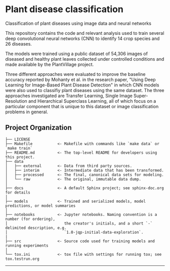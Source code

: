 Plant disease classification
==============================

Classification of plant diseases using image data and neural networks

This repository contains the code and relevant analysis used to train several 
deep convolutional neural networks (CNN) to identify 
14 crop species and 26 diseases.

The models were trained using a public dataset of 54,306 images of diseased 
and healthy plant leaves collected under controlled conditions and
made available by the PlantVillage project.

Three different approaches were evaluated to improve the baseline accuracy
reported by Mohanty et al. in the research paper, "Using Deep Learning
for Image-Based Plant Disease Detection" in which CNN models were also
used to classifiy plant diseases using the same dataset. The three
approaches investigated are Transfer Learning, Single Image
Super-Resolution and Hierarchical Superclass Learning, all of which
focus on a particular component that is unique to this dataset or image
classification problems in general.

Project Organization
------------

    ├── LICENSE
    ├── Makefile           <- Makefile with commands like `make data` or `make train`
    ├── README.md          <- The top-level README for developers using this project.
    ├── data
    │   ├── external       <- Data from third party sources.
    │   ├── interim        <- Intermediate data that has been transformed.
    │   ├── processed      <- The final, canonical data sets for modeling.
    │   └── raw            <- The original, immutable data dump.
    │
    ├── docs               <- A default Sphinx project; see sphinx-doc.org for details
    │
    ├── models             <- Trained and serialized models, model predictions, or model summaries
    │
    ├── notebooks          <- Jupyter notebooks. Naming convention is a number (for ordering),
    │                         the creator's initials, and a short `-` delimited description, e.g.
    │                         `1.0-jqp-initial-data-exploration`.
    |
    ├── src                <- Source code used for training models and running experiments
    │
    └── tox.ini            <- tox file with settings for running tox; see tox.testrun.org


--------


